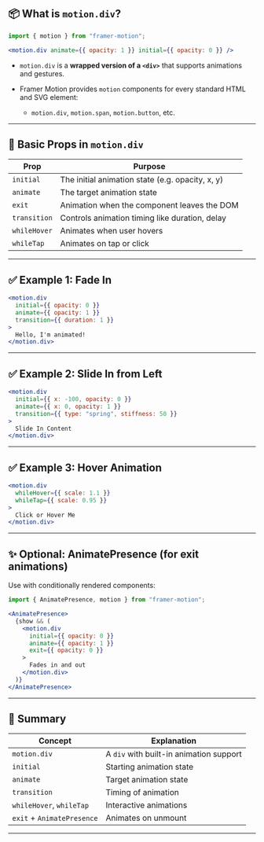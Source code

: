 ## 📦 What is `motion.div`?

```jsx
import { motion } from "framer-motion";

<motion.div animate={{ opacity: 1 }} initial={{ opacity: 0 }} />
```

* `motion.div` is a **wrapped version of a `<div>`** that supports animations and gestures.
* Framer Motion provides `motion` components for every standard HTML and SVG element:

  * `motion.div`, `motion.span`, `motion.button`, etc.

---

## 🔧 Basic Props in `motion.div`

| Prop         | Purpose                                          |
| ------------ | ------------------------------------------------ |
| `initial`    | The initial animation state (e.g. opacity, x, y) |
| `animate`    | The target animation state                       |
| `exit`       | Animation when the component leaves the DOM      |
| `transition` | Controls animation timing like duration, delay   |
| `whileHover` | Animates when user hovers                        |
| `whileTap`   | Animates on tap or click                         |

---

## ✅ Example 1: Fade In

```jsx
<motion.div
  initial={{ opacity: 0 }}
  animate={{ opacity: 1 }}
  transition={{ duration: 1 }}
>
  Hello, I'm animated!
</motion.div>
```

---

## ✅ Example 2: Slide In from Left

```jsx
<motion.div
  initial={{ x: -100, opacity: 0 }}
  animate={{ x: 0, opacity: 1 }}
  transition={{ type: "spring", stiffness: 50 }}
>
  Slide In Content
</motion.div>
```

---

## ✅ Example 3: Hover Animation

```jsx
<motion.div
  whileHover={{ scale: 1.1 }}
  whileTap={{ scale: 0.95 }}
>
  Click or Hover Me
</motion.div>
```

---

## ✨ Optional: AnimatePresence (for exit animations)

Use with conditionally rendered components:

```jsx
import { AnimatePresence, motion } from "framer-motion";

<AnimatePresence>
  {show && (
    <motion.div
      initial={{ opacity: 0 }}
      animate={{ opacity: 1 }}
      exit={{ opacity: 0 }}
    >
      Fades in and out
    </motion.div>
  )}
</AnimatePresence>
```

---

## 🧠 Summary

| Concept                    | Explanation                             |
| -------------------------- | --------------------------------------- |
| `motion.div`               | A `div` with built-in animation support |
| `initial`                  | Starting animation state                |
| `animate`                  | Target animation state                  |
| `transition`               | Timing of animation                     |
| `whileHover`, `whileTap`   | Interactive animations                  |
| `exit` + `AnimatePresence` | Animates on unmount                     |

---

